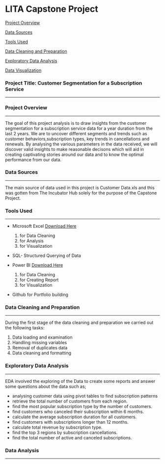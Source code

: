 # LITA Capstone Project 

[Project Overview](#project-overview)

[Data Sources](#data-sources)

[Tools Used](#tools-used)

[Data Cleaning and Preparation](#data-cleaning-and-preparation)

[Exploratory Data Analysis](#exploratory-data-analysis)

[Data Visualization](#data-visualization)

### Project Title: Customer Segmentation for a Subscription Service 
- - - 

### Project Overview
- - -
The goal of this project analysis is to draw insights from the customer segmentation for a subscription service data for a year duration from the last 2 years. We are to uncover different segments and trends such as customer behaviors,subscription types, key trends in cancellations and renewals. By analysing the various parameters in the data received, we will discover valid insights to make reasonable decisons which will aid in creating captivating stories around our data and to know the optimal performance from our data.

### Data Sources 
- - -
The main source of data used in this project is Customer Data.xls and this was gotten from The Incubator Hub solely for the purpose of the Capstone Project. 

### Tools Used 
- - -
- MIcrosoft Excel  [Download Here](https://www.microsoft.com)
  1. for Data Cleaning
  2. for  Analysis
  3. for Visualization
     
- SQL- Structured Querying of Data 
  
- Power BI   [Download Here](https://www.microsoft.com)
  1. for Data Cleaning
  2. for Creating Report
  3. for Visualization
- Github for Portfolio building
  

### Data Cleaning and Preparation
- - -
During the first stage of the data cleaning and preparation we carried out the following tasks: 
1. Data loading  and examination
2. Handling missing variables
3. Removal of duplicates data
4. Data cleaning and formatting   


### Exploratory Data Analysis
- - -
EDA involved the exploring of the Data to create some reports and answer some  questions about the data such as; 
- analysing customer data using pivot tables to find subscription patterns
- retrieve the total number of customers from each region.
- find the most popular subscription type by the number of customers. 
- find customers who canceled their subscription within 6 months. 
- calculate the average subscription duration for all customers.
- find customers with subscriptions longer than 12 months.
- calculate total revenue by subscription type. 
- find the top 3 regions by subscription cancellations. 
- find the total number of active and canceled subscriptions.    


### Data Analysis
- - - 
